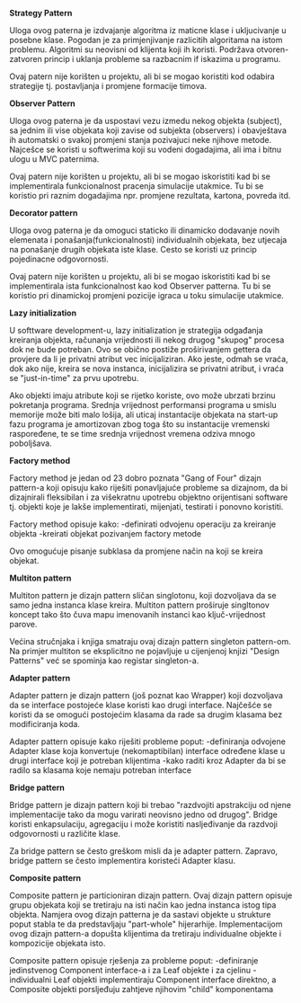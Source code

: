 ﻿**Strategy Pattern**
 
Uloga ovog paterna je izdvajanje algoritma iz maticne klase i ukljucivanje u posebne klase. Pogodan je za primjenjivanje razlicitih algoritama na istom problemu. Algoritmi su neovisni od klijenta koji ih koristi. Podržava otvoren-zatvoren princip i uklanja probleme sa razbacnim if iskazima u programu.

Ovaj patern nije korišten u projektu, ali bi se mogao koristiti kod odabira strategije tj. postavljanja i promjene formacije timova.

**Observer Pattern**

Uloga ovog paterna je da uspostavi vezu izmedu nekog objekta (subject), sa jednim ili vise objekata koji zavise od subjekta (observers) i obavještava ih automatski o svakoj promjeni stanja pozivajuci neke njihove metode. Najcešce se koristi u softwerima koji su vodeni dogadajima, ali ima i bitnu ulogu u MVC paternima.

Ovaj patern nije korišten u projektu, ali bi se mogao iskoristiti kad bi se implementirala funkcionalnost pracenja simulacije utakmice. Tu bi se koristio pri raznim dogadajima npr. promjene rezultata, kartona, povreda itd.

**Decorator pattern**

Uloga ovog paterna je da omoguci staticko ili dinamicko dodavanje novih elemenata i ponašanja(funkcionalnosti) individualnih objekata, bez utjecaja na ponašanje drugih objekata iste klase. Cesto se koristi uz princip pojedinacne odgovornosti.

Ovaj patern nije korišten u projektu, ali bi se mogao iskoristiti kad bi se implementirala ista funkcionalnost kao kod Observer patterna. Tu bi se koristio pri dinamickoj promjeni pozicije igraca u toku simulacije utakmice.

**Lazy initialization**

U softtware development-u, lazy initialization je strategija odgađanja kreiranja objekta, računanja vrijednosti ili nekog drugog "skupog" procesa dok ne bude potreban. Ovo se obično postiže proširivanjem gettera da provjere da li je privatni atribut vec inicijaliziran. Ako jeste, odmah se vraća, dok ako nije, kreira se nova instanca, inicijalizira se privatni atribut, i vraća se "just-in-time" za prvu upotrebu.

Ako objekti imaju atribute koji se rijetko koriste, ovo može ubrzati brzinu pokretanja programa. Srednja vrijednost performansi programa u smislu memorije može biti malo lošija, ali uticaj instantacije objekata na start-up fazu programa je amortizovan zbog toga što su instantacije vremenski raspoređene, te se time srednja vrijednost vremena odziva mnogo poboljšava.

**Factory method**

Factory method je jedan od 23 dobro poznata "Gang of Four" dizajn pattern-a koji opisuju kako riješiti ponavljajuće probleme sa dizajnom, da bi dizajnirali fleksibilan i za višekratnu upotrebu objektno orijentisani software tj. objekti koje je lakše implementirati, mijenjati, testirati i ponovno koristiti.

Factory method opisuje kako:
-definirati odvojenu operaciju za kreiranje objekta
-kreirati objekat pozivanjem factory metode

Ovo omogućuje pisanje subklasa da promjene način na koji se kreira objekat.

**Multiton pattern**

Multiton pattern je dizajn pattern sličan singlotonu, koji dozvoljava da se samo jedna instanca klase kreira. Multiton pattern proširuje singltonov koncept tako što čuva mapu imenovanih instanci kao ključ-vrijednost parove.

Većina stručnjaka i knjiga smatraju ovaj dizajn pattern singleton pattern-om. Na primjer multiton se eksplicitno ne pojavljuje u cijenjenoj knjizi "Design Patterns" već se spominja kao registar singleton-a.

**Adapter pattern**

Adapter pattern je dizajn pattern (još poznat kao Wrapper) koji dozvoljava da se interface postojeće klase koristi kao drugi interface. Najčešće se koristi da se omogući postojećim klasama da rade sa drugim klasama bez modificiranja koda.

Adapter pattern opisuje kako riješiti probleme poput:
-definiranja odvojene Adapter klase koja konvertuje (nekomaptibilan) interface određene klase u drugi interface koji je potreban klijentima
-kako raditi kroz Adapter da bi se radilo sa klasama koje nemaju potreban interface

**Bridge pattern**

Bridge pattern je dizajn pattern koji bi trebao "razdvojiti apstrakciju od njene implementacije tako da mogu varirati neovisno jedno od drugog". 
Bridge koristi enkapsulaciju, agregaciju i može koristiti nasljeđivanje da razdvoji odgovornosti u različite klase.

Za bridge pattern se često greškom misli da je adapter pattern. Zapravo, bridge pattern se često implementira koristeći Adapter klasu.

**Composite pattern**

Composite pattern je particioniran dizajn pattern. Ovaj dizajn pattern opisuje grupu objekata koji se tretiraju na isti način kao jedna instanca istog tipa objekta. Namjera ovog dizajn patterna je da sastavi objekte u strukture poput stabla te da predstavljaju "part-whole" hijerarhije. Implementacijom ovog dizajn pattern-a dopušta klijentima da tretiraju individualne objekte i kompozicije objekata isto.

Composite pattern opisuje rješenja za probleme poput:
-definiranje jedinstvenog Component interface-a i za Leaf objekte i za cjelinu
-individualni Leaf objekti implementiraju Component interface direktno, a Composite objekti porsljeđuju zahtjeve njihovim "child" komponentama



